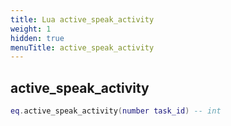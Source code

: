 ```yaml
---
title: Lua active_speak_activity
weight: 1
hidden: true
menuTitle: active_speak_activity
---
```

## active_speak_activity
```lua
eq.active_speak_activity(number task_id) -- int
```